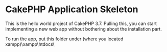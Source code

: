 # CakePHP Application Skeleton

This is the hello world project of CakePHP 3.7. Pulling this, you can start implementing a new web app without bothering about the installation part.

To run the app, put this folder under (where you located xampp)\xampp\htdocs\
